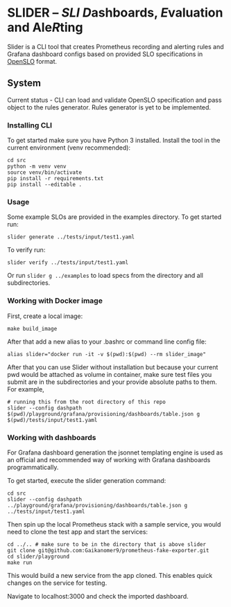 # SLIDER – _SLI_ *D*ashboards, *E*valuation and Ale*R*ting

Slider is a CLI tool that creates Prometheus recording and alerting rules and Grafana dashboard configs based on provided SLO specifications in [OpenSLO](https://openslo.com/) format.

## System

Current status - CLI can load and validate OpenSLO specification and pass object to the rules generator.
Rules generator is yet to be implemented.

### Installing CLI

To get started make sure you have Python 3 installed.
Install the tool in the current environment (venv recommended):

```
cd src
python -m venv venv
source venv/bin/activate
pip install -r requirements.txt
pip install --editable .
```

### Usage

Some example SLOs are provided in the examples directory. To get started run:

```
slider generate ../tests/input/test1.yaml
```

To verify run:

```
slider verify ../tests/input/test1.yaml
```

Or run `slider g ../examples` to load specs from the directory and all subdirectories.

### Working with Docker image

First, create a local image:

```
make build_image
```

After that add a new alias to your .bashrc or command line config file:

```
alias slider="docker run -it -v $(pwd):$(pwd) --rm slider_image"
```

After that you can use Slider without installation but because your current pwd would be attached as volume in container, make sure test files you submit are in the subdirectories and your provide absolute paths to them. For example,

```
# running this from the root directory of this repo
slider --config dashpath $(pwd)/playground/grafana/provisioning/dashboards/table.json g $(pwd)/tests/input/test1.yaml
```

### Working with dashboards

For Grafana dashboard generation the jsonnet templating engine is used as an official and recommended way of working with Grafana dashboards programmatically.

To get started, execute the slider generation command:

```
cd src
slider --config dashpath ../playground/grafana/provisioning/dashboards/table.json g ../tests/input/test1.yaml
```

Then spin up the local Prometheus stack with a sample service, you would need to clone the test app and start the services:

```
cd ../.. # make sure to be in the directory that is above slider
git clone git@github.com:Gaikanomer9/prometheus-fake-exporter.git
cd slider/playground
make run
```

This would build a new service from the app cloned. This enables quick changes on the service for testing.

Navigate to localhost:3000 and check the imported dashboard.

